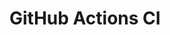 # GitHub Actions CI
























































































































































































































































































































































































































































































































































































































































































































































































































































































































































































































































































































































































































































































































































































































































































































































































































































































































































































































































































































































































































































































































































































































































































































































































































































































































































































































































































































